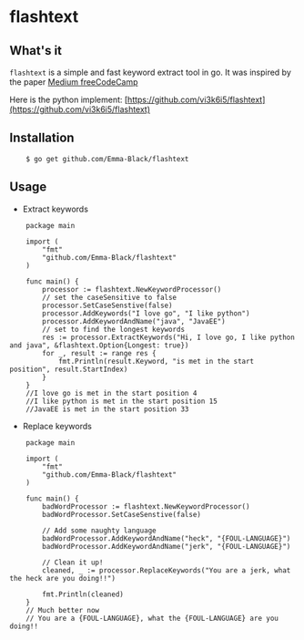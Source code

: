 # flashtext


## What's it
`flashtext` is a simple and fast keyword extract tool in go. It was inspired by the paper [Medium freeCodeCamp](https://medium.freecodecamp.org/regex-was-taking-5-days-flashtext-does-it-in-15-minutes-55f04411025f) 

Here is the python implement:  [https://github.com/vi3k6i5/flashtext](https://github.com/vi3k6i5/flashtext)


## Installation

```
    $ go get github.com/Emma-Black/flashtext

```

## Usage

- Extract keywords
```
    package main

    import (
        "fmt"
        "github.com/Emma-Black/flashtext"
    )

    func main() {
        processor := flashtext.NewKeywordProcessor()
        // set the caseSensitive to false
        processor.SetCaseSenstive(false)
        processor.AddKeywords("I love go", "I like python")
        processor.AddKeywordAndName("java", "JavaEE")
        // set to find the longest keywords
        res := processor.ExtractKeywords("Hi, I love go, I like python and java", &flashtext.Option{Longest: true})
        for _, result := range res {
            fmt.Println(result.Keyword, "is met in the start position", result.StartIndex)
        }
    }
    //I love go is met in the start position 4
    //I like python is met in the start position 15
    //JavaEE is met in the start position 33
```
 

- Replace keywords
```
    package main

    import (
        "fmt"
        "github.com/Emma-Black/flashtext"
    )

    func main() {
        badWordProcessor := flashtext.NewKeywordProcessor()
        badWordProcessor.SetCaseSenstive(false)

        // Add some naughty language
        badWordProcessor.AddKeywordAndName("heck", "{FOUL-LANGUAGE}")
        badWordProcessor.AddKeywordAndName("jerk", "{FOUL-LANGUAGE}")

        // Clean it up!
        cleaned, _ := processor.ReplaceKeywords("You are a jerk, what the heck are you doing!!")

        fmt.Println(cleaned)
    }
    // Much better now
    // You are a {FOUL-LANGUAGE}, what the {FOUL-LANGUAGE} are you doing!!
```
